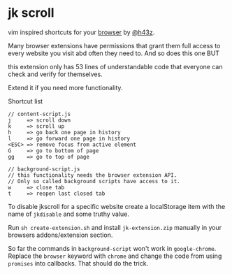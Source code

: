 # jk scroll
vim inspired shortcuts for your [browser](https://addons.mozilla.org/en-US/firefox/addon/jk-scroll/) by [@h43z](https://twitter.com/h43z). 

Many browser extensions have permissions that grant them full access to every 
website you visit abd often they need to. And so does this one BUT

this extension only has 53 lines of understandable code that everyone can
check and verify for themselves.

Extend it if you need more functionality.

Shortcut list
```
// content-script.js
j     => scroll down
k     => scroll up
h     => go back one page in history
l     => go forward one page in history
<ESC> => remove focus from active element
G     => go to bottom of page
gg    => go to top of page

// background-script.js
// this functionality needs the browser extension API.
// Only so called background scripts have access to it.
w     => close tab
t     => reopen last closed tab
```

To disable jkscroll for a specific website create a localStorage item with the
name of `jkdisable` and some truthy value.

Run `sh create-extension.sh` and install `jk-extension.zip` manually in your
browsers addons/extension section.

So far the commands in  `background-script` won't work in `google-chrome`.
Replace the `browser` keyword with `chrome` and change the code from using
`promises` into callbacks. That should do the trick.
